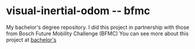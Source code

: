 # visual-inertial-odom -- bfmc
My bachelor's degree repository. I did this project in partnership with those from Bosch Future Mobility Challenge (BFMC)
You can see more about this project at [bachelor's](https://costinchitic.co/projects/Bachelors)
